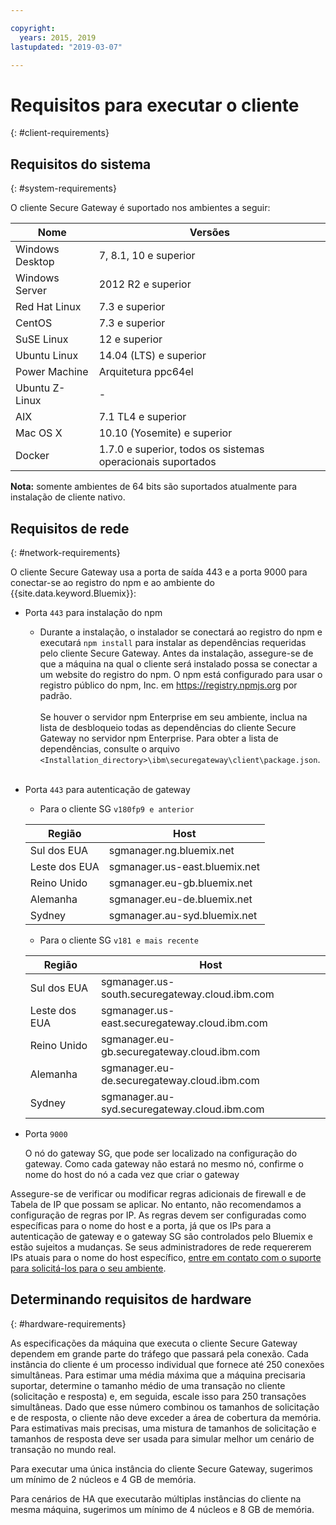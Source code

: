```yaml
---

copyright:
  years: 2015, 2019
lastupdated: "2019-03-07"

---
```


# Requisitos para executar o cliente
{: #client-requirements}

## Requisitos do sistema
{: #system-requirements}

O cliente Secure Gateway é suportado nos ambientes a seguir:

| Nome | Versões          |
| ------------- | ----------- |
| Windows Desktop | 7, 8.1, 10 e superior |
| Windows Server | 2012 R2 e superior |
| Red Hat Linux | 7.3 e superior  |
| CentOS | 7.3 e superior  |
| SuSE Linux | 12 e superior  |
| Ubuntu Linux | 14.04 (LTS) e superior |
| Power Machine | Arquitetura ppc64el |
| Ubuntu Z-Linux | - |
| AIX | 7.1 TL4 e superior  |
| Mac OS X | 10.10 (Yosemite) e superior |
| Docker | 1.7.0 e superior, todos os sistemas operacionais suportados |

<b>Nota:</b> somente ambientes de 64 bits são suportados atualmente para instalação de cliente nativo.

## Requisitos de rede
{: #network-requirements}

O cliente Secure Gateway usa a porta de saída 443 e a porta 9000 para conectar-se ao registro do npm e ao ambiente do {{site.data.keyword.Bluemix}}:
- Porta `443` para instalação do npm
  - Durante a instalação, o instalador se conectará ao registro do npm e executará `npm install` para instalar as dependências requeridas pelo cliente Secure Gateway. Antes da instalação, assegure-se de que a máquina na qual o cliente será instalado possa se conectar a um website do registro do npm. O npm está configurado para usar o registro público do npm, Inc. em https://registry.npmjs.org por padrão. <br><br>
Se houver o servidor npm Enterprise em seu ambiente, inclua na lista de desbloqueio todas as dependências do cliente Secure Gateway no servidor npm Enterprise. Para obter a lista de dependências, consulte o arquivo `<Installation_directory>\ibm\securegateway\client\package.json`.<br><br>

- Porta `443` para autenticação de gateway
  - Para o cliente SG `v180fp9 e anterior`


  | Região  | Host  |
  | --  | --  |
  | Sul dos EUA  | sgmanager.ng.bluemix.net  |
  | Leste dos EUA  | sgmanager.us-east.bluemix.net  |
  | Reino Unido  | sgmanager.eu-gb.bluemix.net  |
  | Alemanha  | sgmanager.eu-de.bluemix.net  |
  | Sydney  | sgmanager.au-syd.bluemix.net  |

  - Para o cliente SG `v181 e mais recente`
  
  
  | Região  | Host  |
  | --  | --  |
  | Sul dos EUA  | sgmanager.us-south.securegateway.cloud.ibm.com  |
  | Leste dos EUA  | sgmanager.us-east.securegateway.cloud.ibm.com  |
  | Reino Unido  | sgmanager.eu-gb.securegateway.cloud.ibm.com  |
  | Alemanha  | sgmanager.eu-de.securegateway.cloud.ibm.com  |
  | Sydney  | sgmanager.au-syd.securegateway.cloud.ibm.com  |

- Porta `9000`

  O nó do gateway SG, que pode ser localizado na configuração do gateway. Como cada gateway não estará no mesmo nó, confirme o nome do host do nó a cada vez que criar o gateway


Assegure-se de verificar ou modificar
regras adicionais de firewall e de Tabela de IP que possam se aplicar. No entanto, não recomendamos a configuração de regras por IP. As regras devem ser configuradas como específicas para o nome do host e a porta, já que os IPs para a autenticação de gateway e o gateway SG são controlados pelo Bluemix e estão sujeitos a mudanças. Se seus administradores de rede requererem IPs atuais para o nome do host específico, [entre em contato com o suporte para solicitá-los para o seu ambiente](/docs/services/SecureGateway/securegateway_troubleshooting.html#getting-help-and-support).


## Determinando requisitos de hardware
{: #hardware-requirements}

As especificações da máquina que executa o cliente Secure Gateway dependem em grande parte do tráfego que passará pela conexão.  Cada instância do cliente é um processo individual que fornece até 250 conexões simultâneas.  Para estimar uma média máxima que a máquina precisaria suportar, determine o tamanho médio de uma transação no cliente (solicitação e resposta) e, em seguida, escale isso para 250 transações simultâneas. Dado que esse número combinou os tamanhos de solicitação e de resposta, o cliente não deve exceder a área de cobertura da memória.  Para estimativas mais precisas, uma mistura de tamanhos de solicitação e tamanhos de resposta deve ser usada para simular melhor um cenário de transação no mundo real.

Para executar uma única instância do cliente Secure Gateway, sugerimos um mínimo de 2 núcleos e 4 GB de memória.

Para cenários de HA que executarão múltiplas instâncias do cliente na mesma máquina, sugerimos um mínimo de 4 núcleos e 8 GB de memória.

